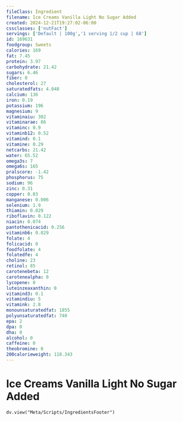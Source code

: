 ```yaml
---
fileClass: Ingredient
filename: Ice Creams Vanilla Light No Sugar Added
created: 2024-12-21T19:27:02-06:00
cssclasses: ['nutFact']
servings: ['Default | 100g','1 serving 1/2 cup | 68']
id: 169631
foodgroup: Sweets
calories: 169
fat: 7.45
protein: 3.97
carbohydrate: 21.42
sugars: 6.46
fiber: 0
cholesterol: 27
saturatedfats: 4.048
calcium: 136
iron: 0.19
potassium: 196
magnesium: 9
vitaminaiu: 302
vitaminarae: 86
vitaminc: 0.9
vitaminb12: 0.52
vitamind: 0.1
vitamine: 0.29
netcarbs: 21.42
water: 65.52
omega3s: 7
omega6s: 165
pralscore: -1.42
phosphorus: 75
sodium: 96
zinc: 0.31
copper: 0.03
manganese: 0.006
selenium: 1.9
thiamin: 0.029
riboflavin: 0.122
niacin: 0.074
pantothenicacid: 0.256
vitaminb6: 0.029
folate: 4
folicacid: 0
foodfolate: 4
folatedfe: 4
choline: 23
retinol: 85
carotenebeta: 12
carotenealpha: 0
lycopene: 0
luteinzeaxanthin: 0
vitamind3: 0.1
vitamindiu: 5
vitamink: 2.8
monounsaturatedfat: 1855
polyunsaturatedfat: 740
epa: 2
dpa: 0
dha: 0
alcohol: 0
caffeine: 0
theobromine: 0
200calorieweight: 118.343
---
```


# Ice Creams Vanilla Light No Sugar Added

```dataviewjs
dv.view("Meta/Scripts/IngredientsFooter")
```